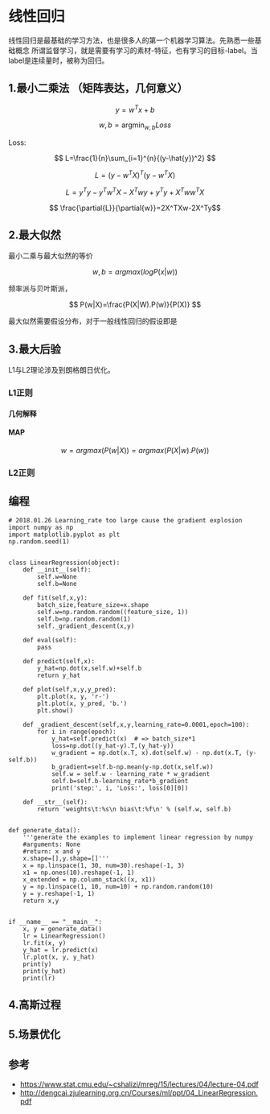 # 线性回归

线性回归是最基础的学习方法，也是很多人的第一个机器学习算法。先熟悉一些基础概念
所谓监督学习，就是需要有学习的素材-特征，也有学习的目标-label。当label是连续量时，被称为回归。

## 1.最小二乘法 （矩阵表达，几何意义）

$$ y=w^Tx +b $$



$$ w,b=\mathop {argmin} _{w,b}Loss $$

Loss: 

$$ L=\frac{1}{n}\sum_{i=1}^{n}{(y-\hat{y})^2} $$

$$ L= (y-w^TX)^{T}(y-w^TX) $$

$$ L=y^Ty-y^Tw^TX-X^Twy+y^Ty+X^Tww^TX $$

$$ \frac{\partial{L}}{\partial{w}}=2X^TXw-2X^Ty$$

## 2.最大似然
最小二乘与最大似然的等价

$$ w,b= argmax(logP(x|w)) $$

频率派与贝叶斯派，

$$ P(w|X)=\frac{P(X|W).P(w)}{P(X)} $$


最大似然需要假设分布，对于一般线性回归的假设即是


## 3.最大后验

L1与L2理论涉及到朗格朗日优化。

### L1正则

#### 几何解释
#### MAP
$$ w=argmax(P(w|X))=argmax(P(X|w).P(w)) $$

### L2正则

## 编程

 

```
# 2018.01.26 Learning_rate too large cause the gradient explosion
import numpy as np
import matplotlib.pyplot as plt
np.random.seed(1)


class LinearRegression(object):
    def __init__(self):
        self.w=None
        self.b=None

    def fit(self,x,y):
        batch_size,feature_size=x.shape
        self.w=np.random.random((feature_size, 1))
        self.b=np.random.random(1)
        self._gradient_descent(x,y)

    def eval(self):
        pass

    def predict(self,x):
        y_hat=np.dot(x,self.w)+self.b
        return y_hat

    def plot(self,x,y,y_pred):
        plt.plot(x, y, 'r-')
        plt.plot(x, y_pred, 'b.')
        plt.show()

    def _gradient_descent(self,x,y,learning_rate=0.0001,epoch=100):
        for i in range(epoch):
            y_hat=self.predict(x)  # => batch_size*1
            loss=np.dot((y_hat-y).T,(y_hat-y))
            w_gradient = np.dot(x.T, x).dot(self.w) - np.dot(x.T, (y-self.b))
            b_gradient=self.b-np.mean(y-np.dot(x,self.w))
            self.w = self.w - learning_rate * w_gradient
            self.b=self.b-learning_rate*b_gradient
            print('step:', i, 'Loss:', loss[0][0])

    def __str__(self):
        return 'weights\t:%s\n bias\t:%f\n' % (self.w, self.b)


def generate_data():
    '''generate the examples to implement linear regression by numpy
    #arguments: None
    #return: x and y
    x.shape=[],y.shape=[]'''
    x = np.linspace(1, 30, num=30).reshape(-1, 3)
    x1 = np.ones(10).reshape(-1, 1)
    x_extended = np.column_stack((x, x1))
    y = np.linspace(1, 10, num=10) + np.random.random(10)
    y = y.reshape(-1, 1)
    return x,y


if __name__ == "__main__":
    x, y = generate_data()
    lr = LinearRegression()
    lr.fit(x, y)
    y_hat = lr.predict(x)
    lr.plot(x, y, y_hat)
    print(y)
    print(y_hat)
    print(lr)
```



## 4.高斯过程


## 5.场景优化

## 参考
- https://www.stat.cmu.edu/~cshalizi/mreg/15/lectures/04/lecture-04.pdf
- http://dengcai.zjulearning.org.cn/Courses/ml/ppt/04_LinearRegression.pdf
